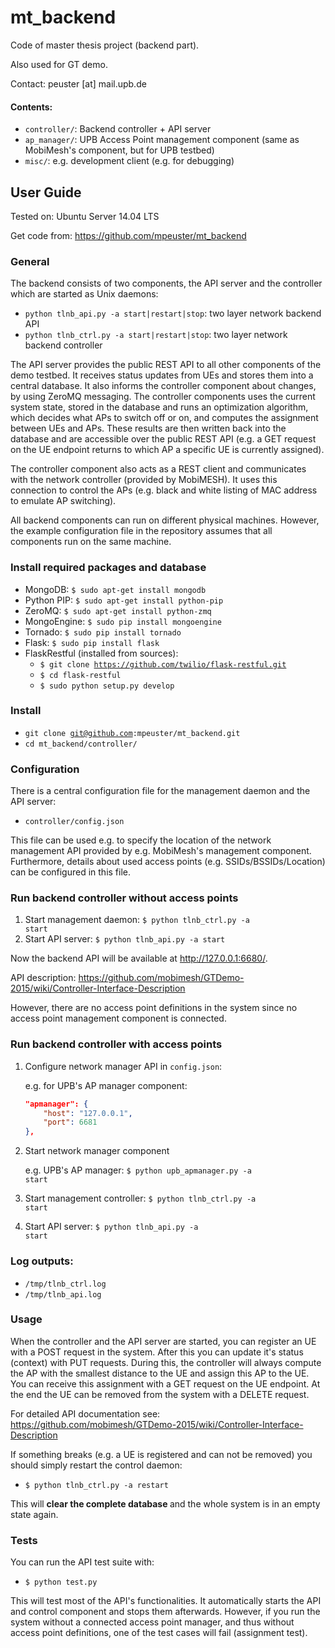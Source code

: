 mt_backend
==================
Code of master thesis project (backend part).

Also used for GT demo.

Contact: peuster [at] mail.upb.de

#### Contents:
* <code>controller/</code>: Backend controller + API server
* <code>ap_manager/</code>: UPB Access Point management component (same as MobiMesh's component, but for UPB testbed)
* <code>misc/</code>: e.g. development client (e.g. for debugging)

## User Guide

Tested on: Ubuntu Server 14.04 LTS

Get code from: https://github.com/mpeuster/mt_backend

### General

The backend consists of two components, the API server and the controller which are started as Unix daemons:

* <code>python tlnb_api.py -a start|restart|stop</code>: two layer network backend API
* <code>python tlnb_ctrl.py -a start|restart|stop</code>: two layer network backend controller

The API server provides the public REST API to all other components of the demo testbed. It receives status updates from UEs and stores them into a central database. It also informs the controller component about changes, by using ZeroMQ messaging. The controller components uses the current system state, stored in the database and runs an optimization algorithm, which decides what APs to switch off or on, and computes the assignment between UEs and APs. These results are then written back into the database and are accessible over the public REST API (e.g. a GET request on the UE endpoint returns to which AP a specific UE is currently assigned).

The controller component also acts as a REST client and communicates with the network controller (provided by MobiMESH). It uses this connection to control the APs (e.g. black and white listing of MAC address to emulate AP switching).

All backend components can run on different physical machines. However, the example configuration file in the repository assumes that all components run on the same machine. 

### Install required packages and database

* MongoDB: <code>$ sudo apt-get install mongodb</code>
* Python PIP: <code>$ sudo apt-get install python-pip</code>
* ZeroMQ: <code>$ sudo apt-get install python-zmq</code>
* MongoEngine: <code>$ sudo pip install mongoengine</code>
* Tornado: <code>$ sudo pip install tornado</code>
* Flask: <code>$ sudo pip install flask</code>
* FlaskRestful (installed from sources):
  + <code>$ git clone https://github.com/twilio/flask-restful.git</code>
  + <code>$ cd flask-restful</code>
  + <code>$ sudo python setup.py develop</code>


### Install



* <code>git clone git@github.com:mpeuster/mt_backend.git</code>
* <code>cd mt_backend/controller/</code>

### Configuration
There is a central configuration file for the management daemon and the API server:

* <code>controller/config.json</code>

This file can be used e.g. to specify the location of the network management API provided by e.g. MobiMesh's management component. Furthermore, details about used access points (e.g. SSIDs/BSSIDs/Location) can be configured in this file.

### Run backend controller without access points

1. Start management daemon: <code>$ python tlnb_ctrl.py -a start</code>
2. Start API server: <code>$ python tlnb_api.py -a start</code>

Now the backend API will be available at http://127.0.0.1:6680/.

API description: https://github.com/mobimesh/GTDemo-2015/wiki/Controller-Interface-Description

However, there are no access point definitions in the system since no access point management component is connected.

### Run backend controller with access points

1. Configure network manager API in <code>config.json</code>:

	e.g. for UPB's AP manager component: 

	```json
	"apmanager": {
		"host": "127.0.0.1",
		"port": 6681
	},
	```

2. Start network manager component
	
	e.g. UPB's AP manager: <code>$ python upb_apmanager.py -a start</code>

3. Start management controller: <code>$ python tlnb_ctrl.py -a start</code>
4. Start API server: <code>$ python tlnb_api.py -a start</code>

### Log outputs:
* <code>/tmp/tlnb_ctrl.log</code>
* <code>/tmp/tlnb_api.log</code>

### Usage

When the controller and the API server are started, you can register an UE with a POST request in the system. After this you can update it's status (context) with PUT requests. During this, the controller will always compute the AP with the smallest distance to the UE and assign this AP to the UE. You can receive this assignment with a GET request on the UE endpoint. At the end the UE can be removed from the system with a DELETE request.

For detailed API documentation see: https://github.com/mobimesh/GTDemo-2015/wiki/Controller-Interface-Description

If something breaks (e.g. a UE is registered and can not be removed) you should simply restart the control daemon:

* <code>$ python tlnb_ctrl.py -a restart</code>

This will <b> clear the complete database </b> and the whole system is in an empty state again.

### Tests

You can run the API test suite with:

* <code>$ python test.py</code>

This will test most of the API's functionalities. It automatically starts the API and control component and stops them afterwards. However, if you run the system without a connected access point manager, and thus without access point definitions, one of the test cases will fail (assignment test). 




